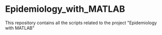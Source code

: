 # Epidemiology_with_MATLAB
This repository contains all the scripts related to the project "Epidemiology with MATLAB"
